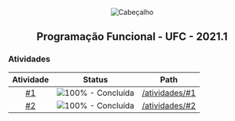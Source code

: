 <p align="center">
  <img src="https://i.imgur.com/5SjnBMR.png" align="center" alt="Cabeçalho" />
  <h2 align="center">Programação Funcional - UFC - 2021.1</h2>
</p>

### Atividades

Atividade | Status | Path
:------:|:------:|:------:
[#1](/atividades/%231) | ![100% - Concluída](https://img.shields.io/badge/-100%25-green) | [/atividades/#1](/atividades/%231)
[#2](/atividades/%232) | ![100% - Concluída](https://img.shields.io/badge/-100%25-green) | [/atividades/#2](/atividades/%232)
